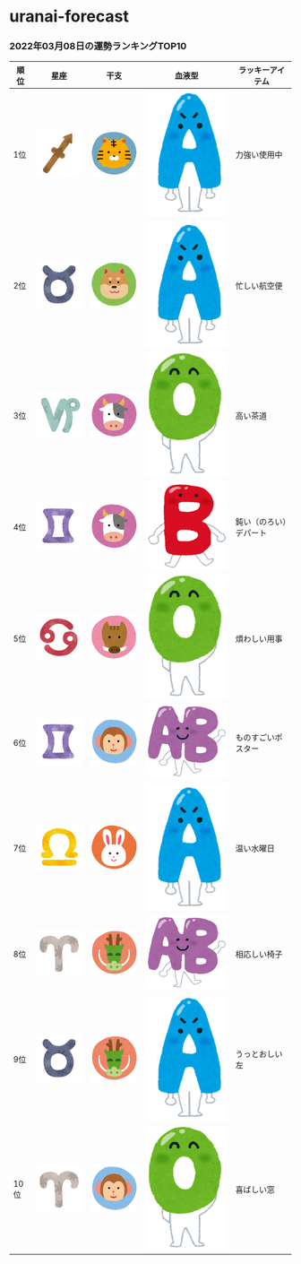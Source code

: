 # uranai-forecast

### 2022年03月08日の運勢ランキングTOP10
|順位|星座|干支|血液型|ラッキーアイテム|
|-----------|-----------|-----------|-----------|-----------|
|1位|<img src='imgs/sign/small/seiza_mark09_ite.png'>|<img src='imgs/eto/small/eto_mark03_tora.png'>|<img src='imgs/blood/small/ketsuekigata_a.png'>|力強い使用中|
|2位|<img src='imgs/sign/small/seiza_mark02_oushi.png'>|<img src='imgs/eto/small/eto_mark11_inu.png'>|<img src='imgs/blood/small/ketsuekigata_a.png'>|忙しい航空便|
|3位|<img src='imgs/sign/small/seiza_mark10_yagi.png'>|<img src='imgs/eto/small/eto_mark02_ushi.png'>|<img src='imgs/blood/small/ketsuekigata_o.png'>|高い茶道|
|4位|<img src='imgs/sign/small/seiza_mark03_futago.png'>|<img src='imgs/eto/small/eto_mark02_ushi.png'>|<img src='imgs/blood/small/ketsuekigata_b.png'>|鈍い（のろい）デパート|
|5位|<img src='imgs/sign/small/seiza_mark04_kani.png'>|<img src='imgs/eto/small/eto_mark12_inoshishi.png'>|<img src='imgs/blood/small/ketsuekigata_o.png'>|煩わしい用事|
|6位|<img src='imgs/sign/small/seiza_mark03_futago.png'>|<img src='imgs/eto/small/eto_mark09_saru.png'>|<img src='imgs/blood/small/ketsuekigata_ab.png'>|ものすごいポスター|
|7位|<img src='imgs/sign/small/seiza_mark07_tenbin.png'>|<img src='imgs/eto/small/eto_mark04_usagi.png'>|<img src='imgs/blood/small/ketsuekigata_a.png'>|温い水曜日|
|8位|<img src='imgs/sign/small/seiza_mark01_ohitsuji.png'>|<img src='imgs/eto/small/eto_mark05_tatsu.png'>|<img src='imgs/blood/small/ketsuekigata_ab.png'>|相応しい椅子|
|9位|<img src='imgs/sign/small/seiza_mark02_oushi.png'>|<img src='imgs/eto/small/eto_mark05_tatsu.png'>|<img src='imgs/blood/small/ketsuekigata_a.png'>|うっとおしい左|
|10位|<img src='imgs/sign/small/seiza_mark01_ohitsuji.png'>|<img src='imgs/eto/small/eto_mark09_saru.png'>|<img src='imgs/blood/small/ketsuekigata_o.png'>|喜ばしい窓|
